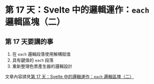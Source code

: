 # 第 17 天：Svelte 中的邏輯運作：`each` 邏輯區塊（二）

## 第 17 天要講的事
1. 在 `each` 邏輯段落使用解構賦值
2. 具有鍵值的 `each` 段落
3. 重新整理色票產生器的邏輯設計

文章內容請見[第 17 天：Svelte 中的邏輯運作：`each` 邏輯區塊（二）](https://ithelp.ithome.com.tw/articles/10333158)
